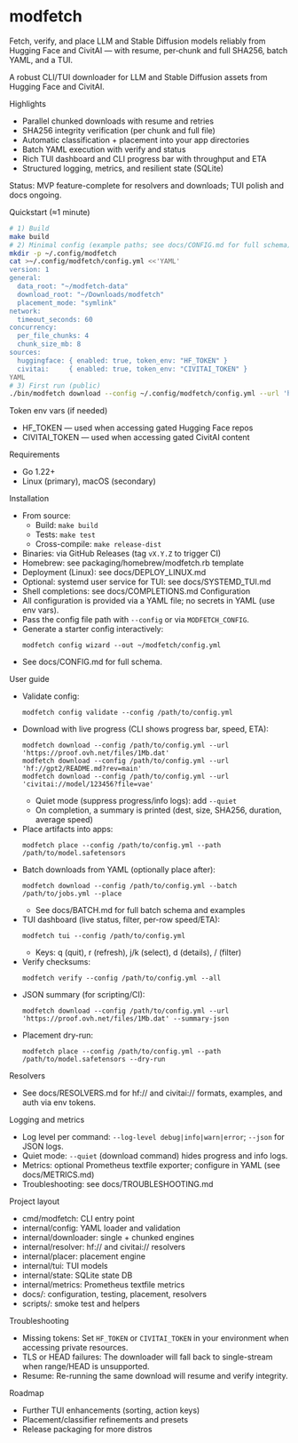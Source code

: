 # modfetch

Fetch, verify, and place LLM and Stable Diffusion models reliably from Hugging Face and CivitAI — with resume, per‑chunk and full SHA256, batch YAML, and a TUI.

A robust CLI/TUI downloader for LLM and Stable Diffusion assets from Hugging Face and CivitAI.

Highlights
- Parallel chunked downloads with resume and retries
- SHA256 integrity verification (per chunk and full file)
- Automatic classification + placement into your app directories
- Batch YAML execution with verify and status
- Rich TUI dashboard and CLI progress bar with throughput and ETA
- Structured logging, metrics, and resilient state (SQLite)

Status: MVP feature-complete for resolvers and downloads; TUI polish and docs ongoing.

Quickstart (≈1 minute)
```bash
# 1) Build
make build
# 2) Minimal config (example paths; see docs/CONFIG.md for full schema)
mkdir -p ~/.config/modfetch
cat >~/.config/modfetch/config.yml <<'YAML'
version: 1
general:
  data_root: "~/modfetch-data"
  download_root: "~/Downloads/modfetch"
  placement_mode: "symlink"
network:
  timeout_seconds: 60
concurrency:
  per_file_chunks: 4
  chunk_size_mb: 8
sources:
  huggingface: { enabled: true, token_env: "HF_TOKEN" }
  civitai:     { enabled: true, token_env: "CIVITAI_TOKEN" }
YAML
# 3) First run (public)
./bin/modfetch download --config ~/.config/modfetch/config.yml --url 'https://proof.ovh.net/files/1Mb.dat'
```

Token env vars (if needed)
- HF_TOKEN — used when accessing gated Hugging Face repos
- CIVITAI_TOKEN — used when accessing gated CivitAI content

Requirements
- Go 1.22+
- Linux (primary), macOS (secondary)

Installation
- From source:
  - Build: `make build`
  - Tests: `make test`
  - Cross-compile: `make release-dist`
- Binaries: via GitHub Releases (tag `vX.Y.Z` to trigger CI)
- Homebrew: see packaging/homebrew/modfetch.rb template
- Deployment (Linux): see docs/DEPLOY_LINUX.md
- Optional: systemd user service for TUI: see docs/SYSTEMD_TUI.md
- Shell completions: see docs/COMPLETIONS.md
Configuration
- All configuration is provided via a YAML file; no secrets in YAML (use env vars).
- Pass the config file path with `--config` or via `MODFETCH_CONFIG`.
- Generate a starter config interactively:
  ```
  modfetch config wizard --out ~/modfetch/config.yml
  ```
- See docs/CONFIG.md for full schema.

User guide
- Validate config:
  ```
  modfetch config validate --config /path/to/config.yml
  ```
- Download with live progress (CLI shows progress bar, speed, ETA):
  ```
  modfetch download --config /path/to/config.yml --url 'https://proof.ovh.net/files/1Mb.dat'
  modfetch download --config /path/to/config.yml --url 'hf://gpt2/README.md?rev=main'
  modfetch download --config /path/to/config.yml --url 'civitai://model/123456?file=vae'
  ```
  - Quiet mode (suppress progress/info logs): add `--quiet`
  - On completion, a summary is printed (dest, size, SHA256, duration, average speed)
- Place artifacts into apps:
  ```
  modfetch place --config /path/to/config.yml --path /path/to/model.safetensors
  ```
- Batch downloads from YAML (optionally place after):
  ```
  modfetch download --config /path/to/config.yml --batch /path/to/jobs.yml --place
  ```
  - See docs/BATCH.md for full batch schema and examples
- TUI dashboard (live status, filter, per-row speed/ETA):
  ```
  modfetch tui --config /path/to/config.yml
  ```
  - Keys: q (quit), r (refresh), j/k (select), d (details), / (filter)
- Verify checksums:
  ```
  modfetch verify --config /path/to/config.yml --all
  ```
- JSON summary (for scripting/CI):
  ```
  modfetch download --config /path/to/config.yml --url 'https://proof.ovh.net/files/1Mb.dat' --summary-json
  ```
- Placement dry-run:
  ```
  modfetch place --config /path/to/config.yml --path /path/to/model.safetensors --dry-run
  ```

Resolvers
- See docs/RESOLVERS.md for hf:// and civitai:// formats, examples, and auth via env tokens.

Logging and metrics
- Log level per command: `--log-level debug|info|warn|error`; `--json` for JSON logs.
- Quiet mode: `--quiet` (download command) hides progress and info logs.
- Metrics: optional Prometheus textfile exporter; configure in YAML (see docs/METRICS.md)
- Troubleshooting: see docs/TROUBLESHOOTING.md

Project layout
- cmd/modfetch: CLI entry point
- internal/config: YAML loader and validation
- internal/downloader: single + chunked engines
- internal/resolver: hf:// and civitai:// resolvers
- internal/placer: placement engine
- internal/tui: TUI models
- internal/state: SQLite state DB
- internal/metrics: Prometheus textfile metrics
- docs/: configuration, testing, placement, resolvers
- scripts/: smoke test and helpers

Troubleshooting
- Missing tokens: Set `HF_TOKEN` or `CIVITAI_TOKEN` in your environment when accessing private resources.
- TLS or HEAD failures: The downloader will fall back to single-stream when range/HEAD is unsupported.
- Resume: Re-running the same download will resume and verify integrity.

Roadmap
- Further TUI enhancements (sorting, action keys)
- Placement/classifier refinements and presets
- Release packaging for more distros

